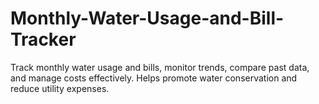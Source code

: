 # Monthly-Water-Usage-and-Bill-Tracker
Track monthly water usage and bills, monitor trends, compare past data, and manage costs effectively. Helps promote water conservation and reduce utility expenses.
